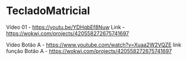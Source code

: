 # TecladoMatricial

Vídeo 01 - https://youtu.be/YDHqbEf8Nuw
Link - https://wokwi.com/projects/420558272675741697

Vídeo Botão A - https://www.youtube.com/watch?v=Xuaa2W2VQZE
link função Botão A - https://wokwi.com/projects/420558272675741697